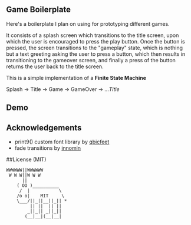 ## Game Boilerplate

Here's a boilerplate I plan on using for prototyping different games.

It consists of a splash screen which transitions to the title screen, upon which the user is encouraged to press the play button.  Once the button is pressed, the screen transitions to the "gameplay" state, which is nothing but a text greeting asking the user to press a button, which then results in transitioning to the gameover screen, and finally a press of the button returns the user back to the title screen.

This is a simple implementation of a **Finite State Machine**

Splash -> Title -> Game -> GameOver -> *...Title*

## Demo

## Acknowledgements

* print9() custom font library by [qbicfeet](http://www.lexaloffle.com/bbs/?tid=27669)
* fade transitions by [innomin](http://www.lexaloffle.com/bbs/?tid=2467)

##License (MIT)

```
WWWWWW||WWWWWW
 W W W||W W W
      ||
    ( OO )__________
     /  |           \
    /o o|    MIT     \
    \___/||_||__||_|| *
         || ||  || ||
        _||_|| _||_||
       (__|__|(__|__|
```
